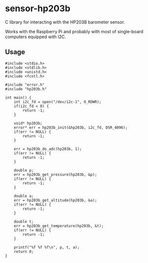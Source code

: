 # sensor-hp203b

C library for interacting with the HP203B barometer sensor.

Works with the Raspberry Pi and probably with most of single-board computers equipped with I2C.


## Usage

```
#include <stdio.h>
#include <stdlib.h>
#include <unistd.h>
#include <fcntl.h>

#include "error.h"
#include "hp203b.h"

int main() {
    int i2c_fd = open("/dev/i2c-1", O_RDWR);
    if(i2c_fd < 0) {
        return -1;
    }

    void* hp203b;
    error* err = hp203b_init(&hp203b, i2c_fd, DSR_4096);
    if(err != NULL) {
        return -1;
    }

    err = hp203b_do_adc(hp203b, 1);
    if(err != NULL) {
        return -1;
    }

    double p;
    err = hp203b_get_pressure(hp203b, &p);
    if(err != NULL) {
        return -1;
    }

    double a;
    err = hp203b_get_altitude(hp203b, &a);
    if(err != NULL) {
        return -1;
    }

    double t;
    err = hp203b_get_temperature(hp203b, &t);
    if(err != NULL) {
        return -1;
    }

    printf("%f %f %f\n", p, t, a);
    return 0;
}
```
